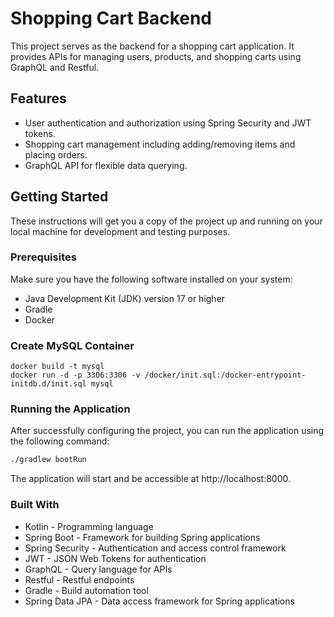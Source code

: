 # Shopping Cart Backend

This project serves as the backend for a shopping cart application. It provides APIs for managing users, products, and shopping carts using GraphQL and Restful.

## Features

- User authentication and authorization using Spring Security and JWT tokens.
- Shopping cart management including adding/removing items and placing orders.
- GraphQL API for flexible data querying.

## Getting Started

These instructions will get you a copy of the project up and running on your local machine for development and testing purposes.

### Prerequisites

Make sure you have the following software installed on your system:

- Java Development Kit (JDK) version 17 or higher
- Gradle
- Docker

### Create MySQL Container

```
docker build -t mysql
docker run -d -p 3306:3306 -v /docker/init.sql:/docker-entrypoint-initdb.d/init.sql mysql
```

### Running the Application
After successfully configuring the project, you can run the application using the following command:

```bash
./gradlew bootRun
```

The application will start and be accessible at http://localhost:8000.

### Built With

* Kotlin - Programming language
* Spring Boot - Framework for building Spring applications
* Spring Security - Authentication and access control framework
* JWT - JSON Web Tokens for authentication
* GraphQL - Query language for APIs
* Restful - Restful endpoints
* Gradle - Build automation tool
* Spring Data JPA - Data access framework for Spring applications




